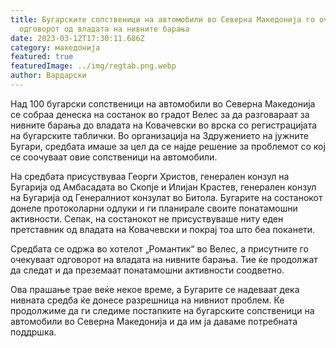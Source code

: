 ```yaml
---
title: Бугарските сопственици на автомобили во Северна Македонија го очекуваат
  одговорот од владата на нивните барања
date: 2023-03-12T17:30:11.686Z
category: македонија
featured: true
featuredImage: ../img/regtab.png.webp
author: Вардарски
---
```


Над 100 бугарски сопственици на автомобили во Северна Македонија се собраа денеска на состанок во градот Велес за да разговараат за нивните барања до владата на Ковачевски во врска со регистрацијата на бугарските таблички. Во организација на Здружението на јужните Бугари, средбата имаше за цел да се најде решение за проблемот со кој се соочуваат овие сопственици на автомобили.

На средбата присуствуваа Георги Христов, генерален конзул на Бугарија од Амбасадата во Скопје и Илијан Крастев, генерален конзул на Бугарија од Генералниот конзулат во Битола. Бугарите на состанокот донеле протоколарни одлуки и ги планирале своите понатамошни активности. Сепак, на состанокот не присуствуваше ниту еден претставник од владата на Ковачевски и покрај тоа што беа поканети.

Средбата се одржа во хотелот „Романтик“ во Велес, а присутните го очекуваат одговорот на владата на нивните барања. Тие ќе продолжат да следат и да преземаат понатамошни активности соодветно.

Ова прашање трае веќе некое време, а Бугарите се надеваат дека нивната средба ќе донесе разрешница на нивниот проблем. Ќе продолжиме да ги следиме постапките на бугарските сопственици на автомобили во Северна Македонија и да им ја даваме потребната поддршка.
